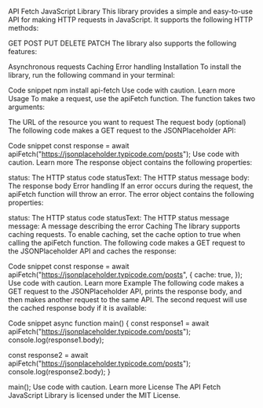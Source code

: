 API Fetch JavaScript Library
This library provides a simple and easy-to-use API for making HTTP requests in JavaScript. It supports the following HTTP methods:

GET
POST
PUT
DELETE
PATCH
The library also supports the following features:

Asynchronous requests
Caching
Error handling
Installation
To install the library, run the following command in your terminal:

Code snippet
npm install api-fetch
Use code with caution. Learn more
Usage
To make a request, use the apiFetch function. The function takes two arguments:

The URL of the resource you want to request
The request body (optional)
The following code makes a GET request to the JSONPlaceholder API:

Code snippet
const response = await apiFetch("https://jsonplaceholder.typicode.com/posts");
Use code with caution. Learn more
The response object contains the following properties:

status: The HTTP status code
statusText: The HTTP status message
body: The response body
Error handling
If an error occurs during the request, the apiFetch function will throw an error. The error object contains the following properties:

status: The HTTP status code
statusText: The HTTP status message
message: A message describing the error
Caching
The library supports caching requests. To enable caching, set the cache option to true when calling the apiFetch function. The following code makes a GET request to the JSONPlaceholder API and caches the response:

Code snippet
const response = await apiFetch("https://jsonplaceholder.typicode.com/posts", {
  cache: true,
});
Use code with caution. Learn more
Example
The following code makes a GET request to the JSONPlaceholder API, prints the response body, and then makes another request to the same API. The second request will use the cached response body if it is available:

Code snippet
async function main() {
  const response1 = await apiFetch("https://jsonplaceholder.typicode.com/posts");
  console.log(response1.body);

  const response2 = await apiFetch("https://jsonplaceholder.typicode.com/posts");
  console.log(response2.body);
}

main();
Use code with caution. Learn more
License
The API Fetch JavaScript Library is licensed under the MIT License.


